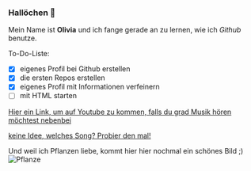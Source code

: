 ### Hallöchen 👋  

Mein Name ist **Olivia** und ich fange gerade an zu lernen, wie ich _Github_ benutze. 
  
To-Do-Liste:  
-[x] eigenes Profil bei Github erstellen  
-[x] die ersten Repos erstellen  
-[x] eigenes Profil mit Informationen verfeinern  
-[ ] mit HTML starten  
  
[Hier ein Link, um auf Youtube zu kommen, falls du grad Musik hören möchtest nebenbei](https://www.youtube.com/)  
  
[keine Idee, welches Song? Probier den mal!](https://www.youtube.com/watch?v=hwRtm8tzwwY)  
  
Und weil ich Pflanzen liebe, kommt hier hier nochmal ein schönes Bild ;)  
![Pflanze](https://static.spektrum.de/fm/912/f2000x857/Echeveria-elegans_iStock-493576070_sultancicekgil.jpg)
<!--
**OliviaPiwe/OliviaPiwe** is a ✨ _special_ ✨ repository because its `README.md` (this file) appears on your GitHub profile.

Here are some ideas to get you started:

- 🔭 I’m currently working on ...
- 🌱 I’m currently learning ...
- 👯 I’m looking to collaborate on ...
- 🤔 I’m looking for help with ...
- 💬 Ask me about ...
- 📫 How to reach me: ...
- 😄 Pronouns: ...
- ⚡ Fun fact: ...
-->
